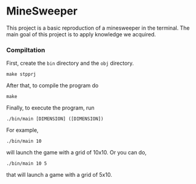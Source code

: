 # MineSweeper
This project is a basic reproduction of a minesweeper in the terminal.
The main goal of this project is to apply knowledge we acquired.

### Compiltation
First, create the ```bin``` directory and the ```obj``` directory.

```
make stpprj
```

After that, to compile the program do
```
make
```

Finally, to execute the program, run
```
./bin/main [DIMENSION] ([DIMENSION])
```

For example,
```
./bin/main 10
```
will launch the game with a grid of 10x10. Or you can do,
```
./bin/main 10 5
```
that will launch a game with a grid of 5x10.
